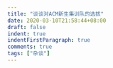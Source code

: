 ```yaml
---
title: "谈谈对ACM新生集训队的选拔"
date: 2020-03-10T21:58:44+08:00
draft: false
indent: true
indentFirstParagraph: true
comments: true
tags: ["杂谈"]
---
```


